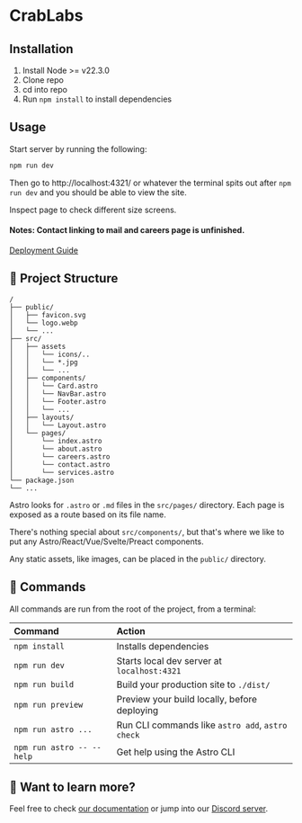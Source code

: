 # CrabLabs

## Installation

1. Install Node >= v22.3.0
2. Clone repo
3. cd into repo
4. Run `npm install` to install dependencies

## Usage

Start server by running the following:

```sh
npm run dev
```

Then go to http://localhost:4321/ or whatever the terminal spits out after `npm run dev` and you should be able to view the site.

Inspect page to check different size screens.

#### Notes: Contact linking to mail and careers page is unfinished.

<!-- [GitHub Pages]() -->

[Deployment Guide](https://docs.astro.build/en/guides/deploy/github/)

## 🚀 Project Structure

```text
/
├── public/
│   ├── favicon.svg
│   └── logo.webp
│   └── ...
├── src/
│   ├── assets
│   │   └── icons/..
│   │   └── *.jpg
│   │   └── ...
│   ├── components/
│   │   └── Card.astro
│   │   └── NavBar.astro
│   │   └── Footer.astro
│   │   └── ...
│   ├── layouts/
│   │   └── Layout.astro
│   └── pages/
│       └── index.astro
│       └── about.astro
│       └── careers.astro
│       └── contact.astro
│       └── services.astro
└── package.json
└── ...
```

Astro looks for `.astro` or `.md` files in the `src/pages/` directory. Each page is exposed as a route based on its file name.

There's nothing special about `src/components/`, but that's where we like to put any Astro/React/Vue/Svelte/Preact components.

Any static assets, like images, can be placed in the `public/` directory.

## 🧞 Commands

All commands are run from the root of the project, from a terminal:

| Command                   | Action                                           |
| :------------------------ | :----------------------------------------------- |
| `npm install`             | Installs dependencies                            |
| `npm run dev`             | Starts local dev server at `localhost:4321`      |
| `npm run build`           | Build your production site to `./dist/`          |
| `npm run preview`         | Preview your build locally, before deploying     |
| `npm run astro ...`       | Run CLI commands like `astro add`, `astro check` |
| `npm run astro -- --help` | Get help using the Astro CLI                     |

## 👀 Want to learn more?

Feel free to check [our documentation](https://docs.astro.build) or jump into our [Discord server](https://astro.build/chat).
